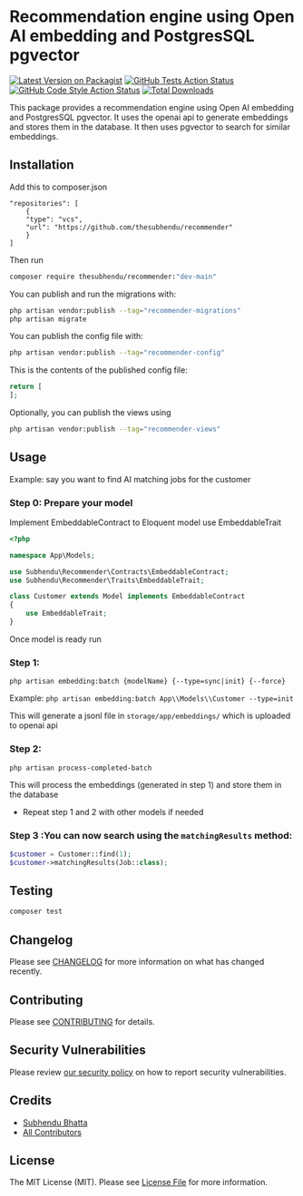 # Recommendation engine using Open AI embedding and PostgresSQL pgvector

[![Latest Version on Packagist](https://img.shields.io/packagist/v/thesubhendu/recommender.svg?style=flat-square)](https://packagist.org/packages/thesubhendu/recommender)
[![GitHub Tests Action Status](https://img.shields.io/github/actions/workflow/status/thesubhendu/recommender/run-tests.yml?branch=main&label=tests&style=flat-square)](https://github.com/thesubhendu/recommender/actions?query=workflow%3Arun-tests+branch%3Amain)
[![GitHub Code Style Action Status](https://img.shields.io/github/actions/workflow/status/thesubhendu/recommender/fix-php-code-style-issues.yml?branch=main&label=code%20style&style=flat-square)](https://github.com/thesubhendu/recommender/actions?query=workflow%3A"Fix+PHP+code+style+issues"+branch%3Amain)
[![Total Downloads](https://img.shields.io/packagist/dt/thesubhendu/recommender.svg?style=flat-square)](https://packagist.org/packages/thesubhendu/recommender)

This package provides a recommendation engine using Open AI embedding and PostgresSQL pgvector. It uses the openai api to generate embeddings and stores them in the database. It then uses pgvector to search for similar embeddings.

## Installation
Add this to composer.json
```
"repositories": [
    {
    "type": "vcs",
    "url": "https://github.com/thesubhendu/recommender"
    }
]
```

Then run
```bash
composer require thesubhendu/recommender:"dev-main"
```

You can publish and run the migrations with:

```bash
php artisan vendor:publish --tag="recommender-migrations"
php artisan migrate
```

You can publish the config file with:

```bash
php artisan vendor:publish --tag="recommender-config"
```

This is the contents of the published config file:

```php
return [
];
```

Optionally, you can publish the views using

```bash
php artisan vendor:publish --tag="recommender-views"
```

## Usage

Example: say you want to find AI matching jobs for the customer
### Step 0: Prepare your model
Implement EmbeddableContract to Eloquent model 
use EmbeddableTrait

```php
<?php

namespace App\Models;

use Subhendu\Recommender\Contracts\EmbeddableContract;
use Subhendu\Recommender\Traits\EmbeddableTrait;

class Customer extends Model implements EmbeddableContract
{
    use EmbeddableTrait;
}
```

Once model is ready run

### Step 1:
`php artisan embedding:batch {modelName} {--type=sync|init} {--force}`

Example: `php artisan embedding:batch App\\Models\\Customer --type=init`

This will generate a jsonl file in `storage/app/embeddings/` which is uploaded to openai api

### Step 2:
`php artisan process-completed-batch`

This will process the embeddings  (generated in step 1) and store them in the database

- Repeat step 1 and 2 with other models if needed

### Step 3 :You can now search using the `matchingResults` method:

```php
$customer = Customer::find(1);
$customer->matchingResults(Job::class);
```

## Testing

```bash
composer test
```

## Changelog

Please see [CHANGELOG](CHANGELOG.md) for more information on what has changed recently.

## Contributing

Please see [CONTRIBUTING](CONTRIBUTING.md) for details.

## Security Vulnerabilities

Please review [our security policy](../../security/policy) on how to report security vulnerabilities.

## Credits

- [Subhendu Bhatta](https://github.com/thesubhendu)
- [All Contributors](../../contributors)

## License

The MIT License (MIT). Please see [License File](LICENSE.md) for more information.
